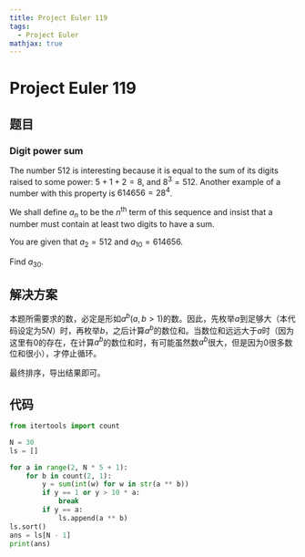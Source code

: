 ```yaml
---
title: Project Euler 119
tags:
  - Project Euler
mathjax: true
---
```

<escape><!-- more --></escape>
    
# Project Euler 119
## 题目
### Digit power sum


The number $512$ is interesting because it is equal to the sum of its digits raised to some power: $5 + 1 + 2 = 8$, and $8^3 = 512$. Another example of a number with this property is $614656 = 28^4$.

We shall define $a_n$ to be the $n^\mathrm{th}$ term of this sequence and insist that a number must contain at least two digits to have a sum.

You are given that $a_2 = 512$ and $a_{10} = 614656$.

Find $a_30$.






## 解决方案

本题所需要求的数，必定是形如$a^b(a,b>1)$的数。因此，先枚举$a$到足够大（本代码设定为$5N$）时，再枚举$b$，之后计算$a^b$的数位和。当数位和远远大于$a$时（因为这里有$0$的存在，在计算$a^b$的数位和时，有可能虽然数$a^b$很大，但是因为$0$很多数位和很小），才停止循环。

最终排序，导出结果即可。

## 代码

```py
from itertools import count

N = 30
ls = []

for a in range(2, N * 5 + 1):
    for b in count(2, 1):
        y = sum(int(w) for w in str(a ** b))
        if y == 1 or y > 10 * a:
            break
        if y == a:
            ls.append(a ** b)
ls.sort()
ans = ls[N - 1]
print(ans)


```
